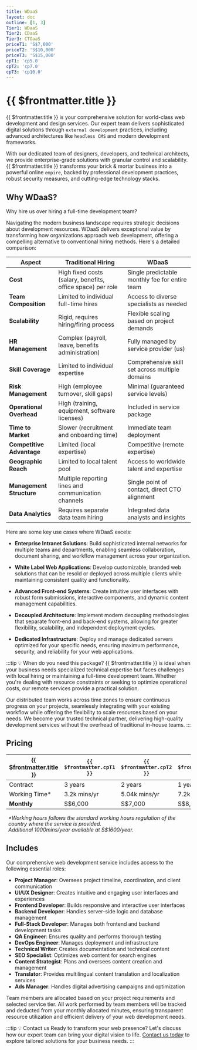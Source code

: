```yaml
---
title: WDaaS
layout: doc
outline: [1, 3]
Tier1: WDaaS
Tier2: CDaaS
Tier3: CTOaaS
priceT1: 'S$7,000'
priceT2: 'S$10,000'
priceT3: 'S$15,000'
cpT1: 'cp5.0'
cpT2: 'cp7.0'
cpT3: 'cp10.0'
---
```


# {{ $frontmatter.title }}

{{ $frontmatter.title }} is your comprehensive solution for world-class web development and design services. Our expert team delivers sophisticated digital solutions through `external development` practices, including advanced architectures like `headless CMS` and modern development frameworks.

With our dedicated team of designers, developers, and technical architects, we provide enterprise-grade solutions with granular control and scalability. {{ $frontmatter.title }} transforms your brick & mortar business into a powerful online `empire`, backed by professional development practices, robust security measures, and cutting-edge technology stacks.

## Why WDaaS?

Why hire us over hiring a full-time development team?

Navigating the modern business landscape requires strategic decisions about development resources. WDaaS delivers exceptional value by transforming how organizations approach web development, offering a compelling alternative to conventional hiring methods. Here's a detailed comparison:

| Aspect | Traditional Hiring | WDaaS |
|--------|-------------------|--------|
| **Cost** | High fixed costs (salary, benefits, office space) per role | Single predictable monthly fee for entire team |
| **Team Composition** | Limited to individual full-time hires | Access to diverse specialists as needed |
| **Scalability** | Rigid, requires hiring/firing process | Flexible scaling based on project demands |
| **HR Management** | Complex (payroll, leave, benefits administration) | Fully managed by service provider (us) |
| **Skill Coverage** | Limited to individual expertise | Comprehensive skill set across multiple domains |
| **Risk Management** | High (employee turnover, skill gaps) | Minimal (guaranteed service levels) |
| **Operational Overhead** | High (training, equipment, software licenses) | Included in service package |
| **Time to Market** | Slower (recruitment and onboarding time) | Immediate team deployment |
| **Competitive Advantage** | Limited (local expertise) | Competitive (remote expertise) |
| **Geographic Reach** | Limited to local talent pool | Access to worldwide talent and expertise |
| **Management Structure** | Multiple reporting lines and communication channels | Single point of contact, direct CTO alignment |
| **Data Analytics** | Requires separate data team hiring | Integrated data analysts and insights |

Here are some key use cases where WDaaS excels:

- **Enterprise Intranet Solutions**: Build sophisticated internal networks for multiple teams and departments, enabling seamless collaboration, document sharing, and workflow management across your organization.

- **White Label Web Applications**: Develop customizable, branded web solutions that can be resold or deployed across multiple clients while maintaining consistent quality and functionality.

- **Advanced Front-end Systems**: Create intuitive user interfaces with robust form submissions, interactive components, and dynamic content management capabilities.

- **Decoupled Architecture**: Implement modern decoupling methodologies that separate front-end and back-end systems, allowing for greater flexibility, scalability, and independent deployment cycles.

- **Dedicated Infrastructure**: Deploy and manage dedicated servers optimized for your specific needs, ensuring maximum performance, security, and reliability for your web applications.

:::tip 💡 When do you need this package?
{{ $frontmatter.title }} is ideal when your business needs specialized technical expertise but faces challenges with local hiring or maintaining a full-time development team. Whether you're dealing with resource constraints or seeking to optimize operational costs, our remote services provide a practical solution.

Our distributed team works across time zones to ensure continuous progress on your projects, seamlessly integrating with your existing workflow while offering the flexibility to scale resources based on your needs. We become your trusted technical partner, delivering high-quality development services without the overhead of traditional in-house teams.
:::

## Pricing

| **{{ $frontmatter.title }}** | `{{ $frontmatter.cpT1 }}` | `{{ $frontmatter.cpT2 }}` | `{{ $frontmatter.cpT3 }}` |
|------------------------------------|---------------------------|---------------------------|---------------------------|
| Contract                           | 3 years                   | 2 years                   | 1 year                    |
| Working Time*                       | 3.2k mins/yr              | 5.04k mins/yr             | 7.2k mins/yr              |
| **Monthly**                        | S$6,000                   | S$7,000                   | S$8,500                   |

<ul style="color: inherit; font-size: 14px; line-height: 1rem; list-style-type: none; padding-left: 6px">
    <li><i>*Working hours follows the standard working hours regulation of the country where the service is provided.</i></li>
    <li><i>Additional 1000mins/year available at S$1600/year.</i></li>
</ul>

## Includes

Our comprehensive web development service includes access to the following essential roles:

- **Project Manager**: Oversees project timeline, coordination, and client communication
- **UI/UX Designer**: Creates intuitive and engaging user interfaces and experiences
- **Frontend Developer**: Builds responsive and interactive user interfaces
- **Backend Developer**: Handles server-side logic and database management
- **Full-Stack Developer**: Manages both frontend and backend development tasks
- **QA Engineer**: Ensures quality and performs thorough testing
- **DevOps Engineer**: Manages deployment and infrastructure
- **Technical Writer**: Creates documentation and technical content
- **SEO Specialist**: Optimizes web content for search engines
- **Content Strategist**: Plans and oversees content creation and management
- **Translator**: Provides multilingual content translation and localization services
- **Ads Manager**: Handles digital advertising campaigns and optimization

Team members are allocated based on your project requirements and selected service tier. All work performed by team members will be tracked and deducted from your monthly allocated minutes, ensuring transparent resource utilization and efficient delivery of your web development needs.

:::tip 💡 Contact us
Ready to transform your web presence? Let's discuss how our expert team can bring your digital vision to life. [Contact us today](https://berlime.com/contact) to explore tailored solutions for your business needs.
:::
